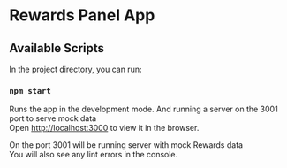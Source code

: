 # Rewards Panel App

## Available Scripts

In the project directory, you can run:

### `npm start`

Runs the app in the development mode. And running a server on the 3001 port to serve mock data<br />
Open [http://localhost:3000](http://localhost:3000) to view it in the browser.

On the port 3001 will be running server with mock Rewards data<br />
You will also see any lint errors in the console.

